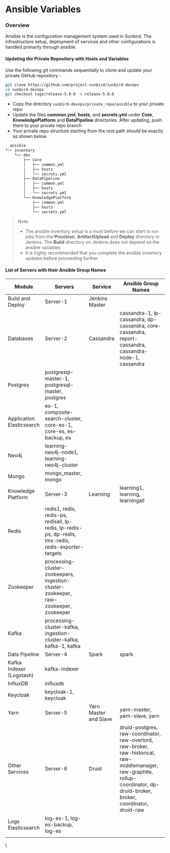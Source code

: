 # Ansible Variables

### Overview <a href="#overview" id="overview"></a>

Ansible is the configuration management system used in Sunbird. The infrastructure setup, deployment of services and other configurations is handled primarily through ansible.

#### Updating the Private Repository with Hosts and Variables <a href="#updating-the-private-repository-with-hosts-and-variables" id="updating-the-private-repository-with-hosts-and-variables"></a>

Use the following git commands sequentially to clone and update your private GitHub repository -

```bash
git clone https://github.com/project-sunbird/sunbird-devops
cd sunbird-devops
git checkout tags/release-5.0.0 -b release-5.0.0
```

* Copy the directory `sunbird-devops/private_repo/ansible` to your private repo
* Update the files **common.yml**, **hosts**, and **secrets.yml** under **Core**, **KnowledgePlatform** and **DataPipeline** directories. After updating, push them to your private repo branch
* Your private repo structure starting from the root path should be exactly as shown below

```bash
  ansible
└── inventory
    └── dev
        ├── Core
        │   ├── common.yml
        │   ├── hosts
        │   └── secrets.yml
        ├── DataPipeline
        │   ├── common.yml
        │   ├── hosts
        │   └── secrets.yml
        └── KnowledgePlatform
            ├── common.yml
            ├── hosts
            └── secrets.yml
```

> Note:
>
> * The ansible inventory setup is a must before we can start to run jobs from the **Provision**, **ArtifactUpload** and **Deploy** directory in Jenkins. The **Build** directory on Jenkins does not depend on the ansible variables
> * It is highly recommended that you complete the ansible inventory updates before proceeding further

#### List of Servers with their Ansible Group Names <a href="#list-of-servers-with-their-ansible-group-names" id="list-of-servers-with-their-ansible-group-names"></a>

| Module                    | Servers                                                                                               | Service               | Ansible Group Names                                                                                                                                                             |
| ------------------------- | ----------------------------------------------------------------------------------------------------- | --------------------- | ------------------------------------------------------------------------------------------------------------------------------------------------------------------------------- |
| Build and Deploy          | Server-1                                                                                              | Jenkins Master        |                                                                                                                                                                                 |
| Databases                 | Server-2                                                                                              | Cassandra             | cassandra-1, lp-cassandra, dp-cassandra, core-cassandra, report-cassandra, cassandra-node-1, cassandra                                                                          |
| Postgres                  | postgresql-master-1, postgresql-master, postgres                                                      |                       |                                                                                                                                                                                 |
| Application Elasticsearch | es-1, composite-search-cluster, core-es-1, core-es, es-backup, es                                     |                       |                                                                                                                                                                                 |
| Neo4j                     | learning-neo4j-node1, learning-neo4j-cluster                                                          |                       |                                                                                                                                                                                 |
| Mongo                     | mongo\_master, mongo                                                                                  |                       |                                                                                                                                                                                 |
| Knowledge Platform        | Server-3                                                                                              | Learning              | learning1, learning, learningall                                                                                                                                                |
| Redis                     | redis1, redis, redis-ps, redisall, lp-redis, lp-redis-ps, dp-redis, lms-redis, redis-exporter-targets |                       |                                                                                                                                                                                 |
| Zookeeper                 | processing-cluster-zookeepers, ingestion-cluster-zookeeper, raw-zookeeper, zookeeper                  |                       |                                                                                                                                                                                 |
| Kafka                     | processing-cluster-kafka, ingestion-cluster-kafka, kafka-1, kafka                                     |                       |                                                                                                                                                                                 |
| Data Pipeline             | Server-4                                                                                              | Spark                 | spark                                                                                                                                                                           |
| Kafka Indexer (Logstash)  | kafka-indexer                                                                                         |                       |                                                                                                                                                                                 |
| InfluxDB                  | influxdb                                                                                              |                       |                                                                                                                                                                                 |
| Keycloak                  | keycloak-1, keycloak                                                                                  |                       |                                                                                                                                                                                 |
| Yarn                      | Server-5                                                                                              | Yarn Master and Slave | yarn-master, yarn-slave, yarn                                                                                                                                                   |
| Other Services            | Server-6                                                                                              | Druid                 | druid-postgres, raw-coordinator, raw-overlord, raw-broker, raw-historical, raw-middlemanager, raw-graphite, rollup-coordinator, dp-druid-broker, broker, coordinator, druid-raw |
| Logs Elasticsearch        | log-es-1, log-es-backup, log-es                                                                       |                       |                                                                                                                                                                                 |
|                           |                                                                                                       |                       |                                                                                                                                                                                 |

\\
